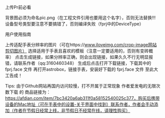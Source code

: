 上传Pr前必看

背景图必须为命名pic.png（在工程文件引用也要用这个名字），否则无法替换!!!
设备型号类型要注意不要搞错了，否则编译失败（fprj中的DeviceType）

用户使用指南

上传适配手表分辨率的图片（可在https://www.iloveimg.com/crop-image网站剪切图片）
选择适用于手表且喜欢的模板（注意一定要适用的，否则有变砖概率）
点击生成链接，如果分辨率正确，则会出现链接，如果久久不行无明显报错，请联系作者（qq:3160460348）
生成后点击打开下载链接，下载其中的 fprj.face 文件
再打开astrobox，链接手表，安装好下载的 fprj.face 文件
至此大工告成！

Tips: 
由于Github网站再国内访问较慢，打不开属于正常现象
作者爱发电的无限次数下载 的 商品链接为：https://afdian.com/item/7bc3420a6ab311f0a58152540025c377，购买后携带设备的Mac地址（可在手表中的设置-关于界面中找到）联系作者，作者会手动添加（作者在节假日经常上线，非节假日不经常在线，请理性购买）

